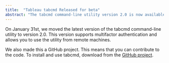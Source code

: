 ```yaml
---
title:  "Tableau tabcmd Released for beta"
abstract: "The tabcmd command-line utility version 2.0 is now available for beta users"
---
```


On January 31st, we moved the latest version of the tabcmd command-line utility to version 2.0. This version supports multifactor authentication and allows you to use the utility from remote machines.

We also made this a GitHub project. This means that you can contribute to the code. To install and use tabcmd, download from the [GitHub project](https://github.com/tableau/tabcmd2).